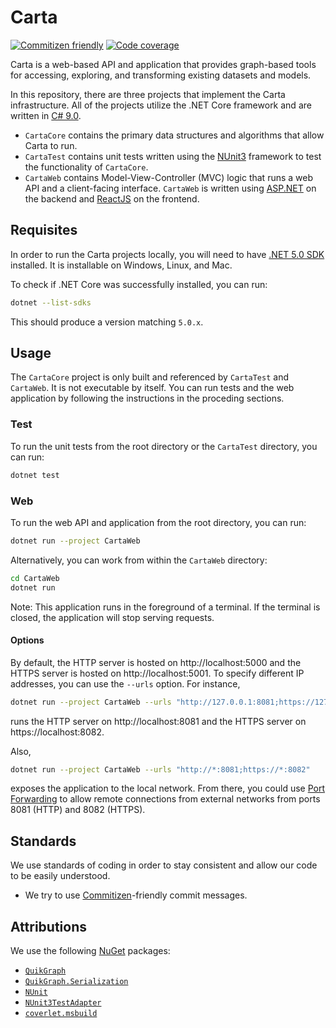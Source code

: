 # Carta
[![Commitizen friendly](https://img.shields.io/badge/commitizen-friendly-brightgreen.svg)](http://commitizen.github.io/cz-cli/)
[![Code coverage](https://gitlab.com/contextualize/carta/-/jobs/artifacts/master/raw/coverage/badge_shieldsio_linecoverage_blue.svg?job=docs-coverage)](https://contextualize.gitlab.io/carta/coverage/)

Carta is a web-based API and application that provides graph-based tools for accessing, exploring, and transforming existing datasets and models. 

In this repository, there are three projects that implement the Carta infrastructure. All of the projects utilize the .NET Core framework and are written in [C# 9.0](https://docs.microsoft.com/en-us/dotnet/csharp/).
- `CartaCore` contains the primary data structures and algorithms that allow Carta to run.
- `CartaTest` contains unit tests written using the [NUnit3](https://nunit.org/) framework to test the functionality of `CartaCore`.
- `CartaWeb` contains Model-View-Controller (MVC) logic that runs a web API and a client-facing interface. `CartaWeb` is written using [ASP.NET](https://dotnet.microsoft.com/apps/aspnet) on the backend and [ReactJS](https://reactjs.org/) on the frontend.

## Requisites
In order to run the Carta projects locally, you will need to have [.NET 5.0 SDK](https://dotnet.microsoft.com/download/dotnet/5.0) installed. It is installable on Windows, Linux, and Mac.

To check if .NET Core was successfully installed, you can run:
```bash
dotnet --list-sdks
```
This should produce a version matching `5.0.x`.

## Usage
The `CartaCore` project is only built and referenced by `CartaTest` and `CartaWeb`. It is not executable by itself. You can run tests and the web application by following the instructions in the proceding sections.

### Test
To run the unit tests from the root directory or the `CartaTest` directory, you can run:
```bash
dotnet test
```

### Web
To run the web API and application from the root directory, you can run:
```bash
dotnet run --project CartaWeb
```

Alternatively, you can work from within the `CartaWeb` directory:
```bash
cd CartaWeb
dotnet run
```

Note: This application runs in the foreground of a terminal. If the terminal is closed, the application will stop serving requests.

#### Options
By default, the HTTP server is hosted on http://localhost:5000 and the HTTPS server is hosted on http://localhost:5001. To specify different IP addresses, you can use the `--urls` option. For instance,
```bash
dotnet run --project CartaWeb --urls "http://127.0.0.1:8081;https://127.0.0.1:8082"
```
runs the HTTP server on http://localhost:8081 and the HTTPS server on https://localhost:8082.

Also,
```bash
dotnet run --project CartaWeb --urls "http://*:8081;https://*:8082"
```
exposes the application to the local network. From there, you could use [Port Forwarding](https://www.howtogeek.com/66214/how-to-forward-ports-on-your-router/) to allow remote connections from external networks from ports 8081 (HTTP) and 8082 (HTTPS).

## Standards
We use standards of coding in order to stay consistent and allow our code to be easily understood.

- We try to use [Commitizen](https://github.com/commitizen/cz-cli)-friendly commit messages.

## Attributions
We use the following [NuGet](https://www.nuget.org/) packages:
- [`QuikGraph`](https://www.nuget.org/packages/QuikGraph/)
- [`QuikGraph.Serialization`](https://www.nuget.org/packages/QuikGraph.Serialization/)
- [`NUnit`](https://www.nuget.org/packages/NUnit/)
- [`NUnit3TestAdapter`](https://www.nuget.org/packages/NUnit3TestAdapter/4.0.0-beta.1)
- [`coverlet.msbuild`](https://www.nuget.org/packages/coverlet.msbuild/)
